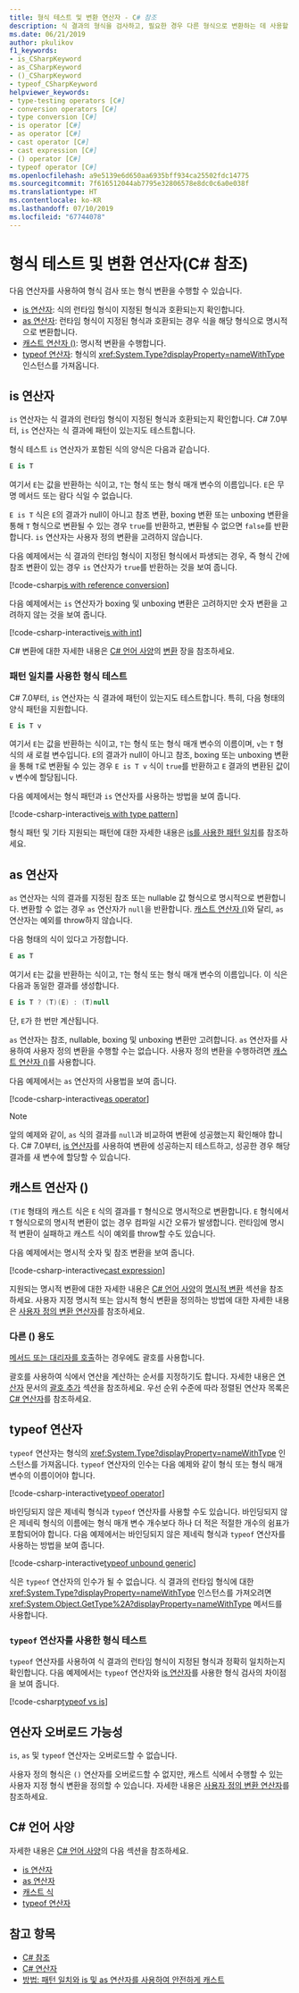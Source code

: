 ```yaml
---
title: 형식 테스트 및 변환 연산자 - C# 참조
description: 식 결과의 형식을 검사하고, 필요한 경우 다른 형식으로 변환하는 데 사용할 수 있는 C# 연산자에 대해 알아봅니다.
ms.date: 06/21/2019
author: pkulikov
f1_keywords:
- is_CSharpKeyword
- as_CSharpKeyword
- ()_CSharpKeyword
- typeof_CSharpKeyword
helpviewer_keywords:
- type-testing operators [C#]
- conversion operators [C#]
- type conversion [C#]
- is operator [C#]
- as operator [C#]
- cast operator [C#]
- cast expression [C#]
- () operator [C#]
- typeof operator [C#]
ms.openlocfilehash: a9e5139e6d650aa6935bff934ca25502fdc14775
ms.sourcegitcommit: 7f616512044ab7795e32806578e8dc0c6a0e038f
ms.translationtype: HT
ms.contentlocale: ko-KR
ms.lasthandoff: 07/10/2019
ms.locfileid: "67744078"
---
```

# <a name="type-testing-and-conversion-operators-c-reference"></a>형식 테스트 및 변환 연산자(C# 참조)

다음 연산자를 사용하여 형식 검사 또는 형식 변환을 수행할 수 있습니다.

- [is 연산자](#is-operator): 식의 런타임 형식이 지정된 형식과 호환되는지 확인합니다.
- [as 연산자](#as-operator): 런타임 형식이 지정된 형식과 호환되는 경우 식을 해당 형식으로 명시적으로 변환합니다.
- [캐스트 연산자 ()](#cast-operator-): 명시적 변환을 수행합니다.
- [typeof 연산자](#typeof-operator): 형식의 <xref:System.Type?displayProperty=nameWithType> 인스턴스를 가져옵니다.

## <a name="is-operator"></a>is 연산자

`is` 연산자는 식 결과의 런타임 형식이 지정된 형식과 호환되는지 확인합니다. C# 7.0부터, `is` 연산자는 식 결과에 패턴이 있는지도 테스트합니다.

형식 테스트 `is` 연산자가 포함된 식의 양식은 다음과 같습니다.

```csharp
E is T
```

여기서 `E`는 값을 반환하는 식이고, `T`는 형식 또는 형식 매개 변수의 이름입니다. `E`은 무명 메서드 또는 람다 식일 수 없습니다.

`E is T` 식은 `E`의 결과가 null이 아니고 참조 변환, boxing 변환 또는 unboxing 변환을 통해 `T` 형식으로 변환될 수 있는 경우 `true`를 반환하고, 변환될 수 없으면 `false`를 반환합니다. `is` 연산자는 사용자 정의 변환을 고려하지 않습니다.

다음 예제에서는 식 결과의 런타임 형식이 지정된 형식에서 파생되는 경우, 즉 형식 간에 참조 변환이 있는 경우 `is` 연산자가 `true`를 반환하는 것을 보여 줍니다.

[!code-csharp[is with reference conversion](~/samples/csharp/language-reference/operators/TypeTestingAndConversionOperators.cs#IsWithReferenceConversion)]

다음 예제에서는 `is` 연산자가 boxing 및 unboxing 변환은 고려하지만 숫자 변환을 고려하지 않는 것을 보여 줍니다.

[!code-csharp-interactive[is with int](~/samples/csharp/language-reference/operators/TypeTestingAndConversionOperators.cs#IsWithInt)]

C# 변환에 대한 자세한 내용은 [C# 언어 사양](~/_csharplang/spec/introduction.md)의 [변환](~/_csharplang/spec/conversions.md) 장을 참조하세요.

### <a name="type-testing-with-pattern-matching"></a>패턴 일치를 사용한 형식 테스트

C# 7.0부터, `is` 연산자는 식 결과에 패턴이 있는지도 테스트합니다. 특히, 다음 형태의 양식 패턴을 지원합니다.

```csharp
E is T v
```

여기서 `E`는 값을 반환하는 식이고, `T`는 형식 또는 형식 매개 변수의 이름이며, `v`는 `T` 형식의 새 로컬 변수입니다. `E`의 결과가 null이 아니고 참조, boxing 또는 unboxing 변환을 통해 `T`로 변환될 수 있는 경우 `E is T v` 식이 `true`를 반환하고 `E` 결과의 변환된 값이 `v` 변수에 할당됩니다.

다음 예제에서는 형식 패턴과 `is` 연산자를 사용하는 방법을 보여 줍니다.

[!code-csharp-interactive[is with type pattern](~/samples/csharp/language-reference/operators/TypeTestingAndConversionOperators.cs#IsTypePattern)]

형식 패턴 및 기타 지원되는 패턴에 대한 자세한 내용은 [is를 사용한 패턴 일치](../keywords/is.md#pattern-matching-with-is)를 참조하세요.

## <a name="as-operator"></a>as 연산자

`as` 연산자는 식의 결과를 지정된 참조 또는 nullable 값 형식으로 명시적으로 변환합니다. 변환할 수 없는 경우 `as` 연산자가 `null`을 반환합니다. [캐스트 연산자 ()](#cast-operator-)와 달리, `as` 연산자는 예외를 throw하지 않습니다.

다음 형태의 식이 있다고 가정합니다.

```csharp
E as T
```

여기서 `E`는 값을 반환하는 식이고, `T`는 형식 또는 형식 매개 변수의 이름입니다. 이 식은 다음과 동일한 결과를 생성합니다.

```csharp
E is T ? (T)(E) : (T)null
```

단, `E`가 한 번만 계산됩니다.

`as` 연산자는 참조, nullable, boxing 및 unboxing 변환만 고려합니다. `as` 연산자를 사용하여 사용자 정의 변환을 수행할 수는 없습니다. 사용자 정의 변환을 수행하려면 [캐스트 연산자 ()](#cast-operator-)를 사용합니다.

다음 예제에서는 `as` 연산자의 사용법을 보여 줍니다.

[!code-csharp-interactive[as operator](~/samples/csharp/language-reference/operators/TypeTestingAndConversionOperators.cs#AsOperator)]

> [!NOTE]
> 앞의 예제와 같이, `as` 식의 결과를 `null`과 비교하여 변환에 성공했는지 확인해야 합니다. C# 7.0부터, [is 연산자](#type-testing-with-pattern-matching)를 사용하여 변환에 성공하는지 테스트하고, 성공한 경우 해당 결과를 새 변수에 할당할 수 있습니다.

## <a name="cast-operator-"></a>캐스트 연산자 ()

`(T)E` 형태의 캐스트 식은 `E` 식의 결과를 `T` 형식으로 명시적으로 변환합니다. `E` 형식에서 `T` 형식으로의 명시적 변환이 없는 경우 컴파일 시간 오류가 발생합니다. 런타임에 명시적 변환이 실패하고 캐스트 식이 예외를 throw할 수도 있습니다.

다음 예제에서는 명시적 숫자 및 참조 변환을 보여 줍니다.

[!code-csharp-interactive[cast expression](~/samples/csharp/language-reference/operators/TypeTestingAndConversionOperators.cs#Cast)]

지원되는 명시적 변환에 대한 자세한 내용은 [C# 언어 사양](~/_csharplang/spec/introduction.md)의 [명시적 변환](~/_csharplang/spec/conversions.md#explicit-conversions) 섹션을 참조하세요. 사용자 지정 명시적 또는 암시적 형식 변환을 정의하는 방법에 대한 자세한 내용은 [사용자 정의 변환 연산자](user-defined-conversion-operators.md)를 참조하세요.

### <a name="other-usages-of-"></a>다른 () 용도

[메서드 또는 대리자를 호출](member-access-operators.md#invocation-operator-)하는 경우에도 괄호를 사용합니다.

괄호를 사용하여 식에서 연산을 계산하는 순서를 지정하기도 합니다. 자세한 내용은 [연산자](../../programming-guide/statements-expressions-operators/operators.md) 문서의 [괄호 추가](../../programming-guide/statements-expressions-operators/operators.md#adding-parentheses) 섹션을 참조하세요. 우선 순위 수준에 따라 정렬된 연산자 목록은 [C# 연산자](index.md)를 참조하세요.

## <a name="typeof-operator"></a>typeof 연산자

`typeof` 연산자는 형식의 <xref:System.Type?displayProperty=nameWithType> 인스턴스를 가져옵니다. `typeof` 연산자의 인수는 다음 예제와 같이 형식 또는 형식 매개 변수의 이름이어야 합니다.

[!code-csharp-interactive[typeof operator](~/samples/csharp/language-reference/operators/TypeTestingAndConversionOperators.cs#TypeOf)]

바인딩되지 않은 제네릭 형식과 `typeof` 연산자를 사용할 수도 있습니다. 바인딩되지 않은 제네릭 형식의 이름에는 형식 매개 변수 개수보다 하나 더 적은 적절한 개수의 쉼표가 포함되어야 합니다. 다음 예제에서는 바인딩되지 않은 제네릭 형식과 `typeof` 연산자를 사용하는 방법을 보여 줍니다.

[!code-csharp-interactive[typeof unbound generic](~/samples/csharp/language-reference/operators/TypeTestingAndConversionOperators.cs#TypeOfUnboundGeneric)]

식은 `typeof` 연산자의 인수가 될 수 없습니다. 식 결과의 런타임 형식에 대한 <xref:System.Type?displayProperty=nameWithType> 인스턴스를 가져오려면 <xref:System.Object.GetType%2A?displayProperty=nameWithType> 메서드를 사용합니다.

### <a name="type-testing-with-the-typeof-operator"></a>`typeof` 연산자를 사용한 형식 테스트

`typeof` 연산자를 사용하여 식 결과의 런타임 형식이 지정된 형식과 정확히 일치하는지 확인합니다. 다음 예제에서는 `typeof` 연산자와 [is 연산자](#is-operator)를 사용한 형식 검사의 차이점을 보여 줍니다.

[!code-csharp[typeof vs is](~/samples/csharp/language-reference/operators/TypeTestingAndConversionOperators.cs#TypeCheckWithTypeOf)]

## <a name="operator-overloadability"></a>연산자 오버로드 가능성

`is`, `as` 및 `typeof` 연산자는 오버로드할 수 없습니다.

사용자 정의 형식은 `()` 연산자를 오버로드할 수 없지만, 캐스트 식에서 수행할 수 있는 사용자 지정 형식 변환을 정의할 수 있습니다. 자세한 내용은 [사용자 정의 변환 연산자](user-defined-conversion-operators.md)를 참조하세요.

## <a name="c-language-specification"></a>C# 언어 사양

자세한 내용은 [C# 언어 사양](~/_csharplang/spec/introduction.md)의 다음 섹션을 참조하세요.

- [is 연산자](~/_csharplang/spec/expressions.md#the-is-operator)
- [as 연산자](~/_csharplang/spec/expressions.md#the-as-operator)
- [캐스트 식](~/_csharplang/spec/expressions.md#cast-expressions)
- [typeof 연산자](~/_csharplang/spec/expressions.md#the-typeof-operator)

## <a name="see-also"></a>참고 항목

- [C# 참조](../index.md)
- [C# 연산자](index.md)
- [방법: 패턴 일치와 is 및 as 연산자를 사용하여 안전하게 캐스트](../../how-to/safely-cast-using-pattern-matching-is-and-as-operators.md)
